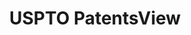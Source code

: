 ---
bigquery: https://console.cloud.google.com/bigquery?p=patents-public-data&d=patentsview&page=dataset
citation: Attribution should be given to PatentsView for use, distribution, or derivative
  works.
code: https://github.com/CSSIP-AIR/PatentsView-Code-Snippets/
contributors: USPTO
cost: None
description: 'PatentsView includes US patent data including raw data (summaries, applications,
  pregrant applications), disambugations of inventors and assignees, and inventor
  gender estimates.  Also foreign priority data, # of figures and sheets, and government
  interest statements.'
documentation: https://patentsview.org/query/builder-faqs
last_edit: 04/10/2022, 15:24:19
location: https://patentsview.org/
maintained_by: USPTO
record_creation_timestamp: 12/2/2020 17:20:46
schema_fields:
- category
- num_claims
- num
- relkind
- disamb_inventor_id_20170307
- number
- symbol_position
- state
- disamb_assignee_id_20191008
- disamb_inventor_id_20180528
- disamb_assignee_id_20191231
- name_last
- assignee_id
- ipc_class
- ipc_version_indicator
- disamb_inventor_id_20191231
- sequence
- category_id
- section
- action_date
- disamb_inventor_id_20170808
- latin_name
- disamb_inventor_id_20200630
- disamb_inventor_id_20201229
- role
- num_sheets
- deceased
- abstract
- location_id
- disamb_inventor_id_20200929
- designation
- sector_title
- mainclass_id
- country
- exemplary
- subgroup
- disamb_inventor_id_20181127
- subcategory_id
- disamb_inventor_id_20191008
- inventor_id
- section_id
- longitude
- reldocno
- male_flag
- subclass_id
- rel_id
- disamb_assignee_id_20190312
- subsection_id
- city
- term_grant
- subgroup_id
- classification_data_source
- contract_award_number
- withdrawn
- dependent
- classification_value
- attribution_status
- level_two
- patent_id
- name
- state_fips
- date
- name_first
- title
- rawassignee_id
- field_title
- series_code
- status
- publication_number
- term_disclaimer
- disamb_assignee_id_20181127
- classification_status
- uuid
- term_extension
- gi_statement
- _371_date
- doctype
- level_one
- text
- group_id
- disamb_assignee_id_20200929
- length
- organization
- main_group
- rawlocation_id
- disamb_assignee_id_20200331
- disamb_inventor_id_20171226
- organization_id
- group
- citation_id
- id
- latlong
- doc_type
- f371_date
- fname
- disamb_assignee_id_20190820
- f102_date
- kind
- level_three
- classification_level
- disamb_assignee_id_20200630
- disamb_inventor_id_20171003
- rule_47
- male
- county
- disamb_inventor_id_20190312
- disclaimer_date
- lname
- lapse_of_patent
- latitude
- application_id
- variety
- subclass
- filename
- disamb_inventor_id_20190820
- applicant_type
- num_figures
- country_transformed
- lawyer_id
- disamb_inventor_id_20200331
- county_fips
- rawinventor_id
- _102_date
- field_id
- type
shortname: patentsview
tags:
- disambiguation
- United States
- gender
terms_of_use: Creative Commons Attribution 4.0 International License.
timeframe: 1963-1999
title: USPTO PatentsView
uuid: cf1780b1-e265-4e49-8d1d-83b9cfe0fd9a
---